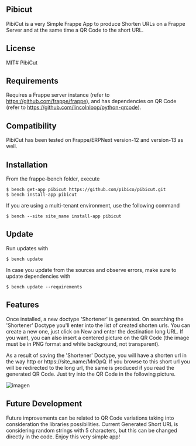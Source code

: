 ## Pibicut

PibiCut is a very Simple Frappe App to produce Shorten URLs on a Frappe Server and at the same time a QR Code to the short URL.

## License

MIT# PibiCut

## Requirements
Requires a Frappe server instance (refer to https://github.com/frappe/frappe), and has dependencies on QR Code (refer to https://github.com/lincolnloop/python-qrcode).

## Compatibility
PibiCut has been tested on Frappe/ERPNext version-12 and version-13 as well.

## Installation
From the frappe-bench folder, execute
```
$ bench get-app pibicut https://github.com/pibico/pibicut.git
$ bench install-app pibicut
```
If you are using a multi-tenant environment, use the following command
```
$ bench --site site_name install-app pibicut
```

## Update
Run updates with
```
$ bench update
```
In case you update from the sources and observe errors, make sure to update dependencies with
```
$ bench update --requirements
```

## Features
Once installed, a new doctype 'Shortener' is generated. On searching the 'Shortener' Doctype you'll enter into the list of created shorten urls. You can create a new one, just click on New and enter the destination long URL. If you want, you can also insert a centered picture on the QR Code (the image must be in PNG format and white background, not transparent).

As a result of saving the 'Shortener' Doctype, you will have a shorten url in the way http or https://site_name/MnOpQ. If you browse to this short url you will be redirected to the long url, the same is produced if you read the generated QR Code. Just try into the QR Code in the following picture.

![imagen](https://user-images.githubusercontent.com/69711454/134967286-d24c40f3-dfdb-457a-a1bf-0f0ae3deb054.png)

## Future Development
Future improvements can be related to QR Code variations taking into consideration the libraries possibilities. Current Generated Short URL is considering random strings with 5 characters, but this can be changed directly in the code. Enjoy this very simple app! 

